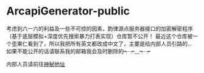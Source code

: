 # ArcapiGenerator-public

考虑到六一六的利益及一些不可控的因素，韵律源点服务器接口的加密解密程序（基于底层模拟+深度优先搜索暴力打表实现）仓库暂不公开！
最近这个仓库被一个歪果仁看到了，所以我把所有英文都改成中文了，主要是给内部人员引路的...
如果不能公开的话请联系我的邮箱我会及时删除的┭┮﹏┭┮

内部人员请前往[神秘地址](https://github.com/SweelLong/ArcapiGenerator)
